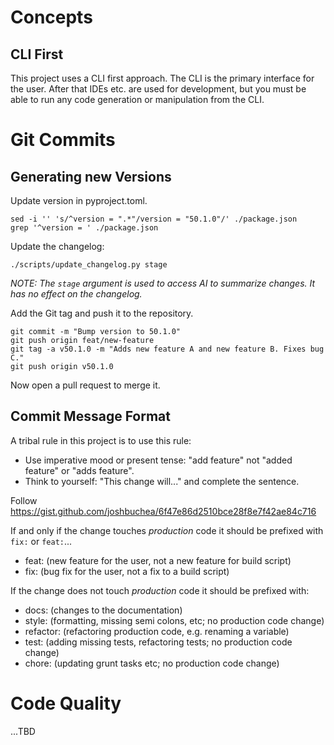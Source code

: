 [//]: # (Copyright © 2024 Perpetuator LLC)

# Concepts

## CLI First

This project uses a CLI first approach. The CLI is the primary interface for the user. After that IDEs etc. are used for
development, but you must be able to run any code generation or manipulation from the CLI.

# Git Commits

## Generating new Versions

Update version in pyproject.toml.

```shell
sed -i '' 's/^version = ".*"/version = "50.1.0"/' ./package.json
grep '^version = ' ./package.json
```

Update the changelog:

```shell
./scripts/update_changelog.py stage 
```

_NOTE: The `stage` argument is used to access AI to summarize changes. It has no effect on the changelog._

Add the Git tag and push it to the repository.

```shell
git commit -m "Bump version to 50.1.0"
git push origin feat/new-feature
git tag -a v50.1.0 -m "Adds new feature A and new feature B. Fixes bug C."
git push origin v50.1.0
```

Now open a pull request to merge it.

## Commit Message Format

A tribal rule in this project is to use this rule:
- Use imperative mood or present tense: "add feature" not "added feature" or "adds feature".
- Think to yourself: "This change will..." and complete the sentence.

Follow https://gist.github.com/joshbuchea/6f47e86d2510bce28f8e7f42ae84c716

If and only if the change touches _production_ code it should be prefixed with `fix:` or `feat:`...
- feat: (new feature for the user, not a new feature for build script)
- fix: (bug fix for the user, not a fix to a build script)

If the change does not touch _production_ code it should be prefixed with:
- docs: (changes to the documentation)
- style: (formatting, missing semi colons, etc; no production code change)
- refactor: (refactoring production code, e.g. renaming a variable)
- test: (adding missing tests, refactoring tests; no production code change)
- chore: (updating grunt tasks etc; no production code change)


# Code Quality

...TBD
